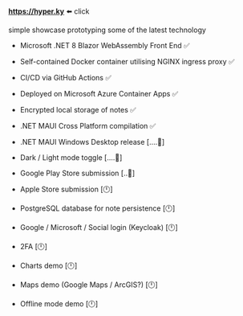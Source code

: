 **https://hyper.ky**   ⬅️ click

simple showcase prototyping some of the latest technology


* Microsoft .NET 8 Blazor WebAssembly Front End ✅

* Self-contained Docker container utilising NGINX ingress proxy ✅

* CI/CD via GitHub Actions ✅

* Deployed on Microsoft Azure Container Apps ✅

* Encrypted local storage of notes ✅

* .NET MAUI Cross Platform compilation ✅

* .NET MAUI Windows Desktop release [....🔧]

* Dark / Light mode toggle [....🔧]

* Google Play Store submission [..🔧]

* Apple Store submission [🕛]

* PostgreSQL database for note persistence [🕛]

* Google / Microsoft / Social login (Keycloak) [🕛]

* 2FA [🕛]
  
* Charts demo [🕛]
  
* Maps demo (Google Maps / ArcGIS?) [🕛]

* Offline mode demo [🕛]
